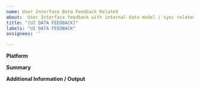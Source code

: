 ```yaml
---
name: User Interface Data Feedback Related
about:  User Interface feedback with internal data model / sync related
title: "[UI DATA FEEDBACK]"
labels: "UI DATA FEEDBACK"
assignees: ''

---
```


**Platform**

**Summary**

**Additional Information / Output**